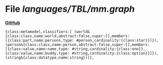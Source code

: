 # File _languages/TBL/mm.graph_
**[GitHub](https://github.com/softlang/yas/blob/master/languages/TBL/mm.graph)**
```
{class:metamodel,classifiers:[ (world&{class:class,name:world,abstract:false,super:[],members:[{class:part,name:persons,type: #person,cardinality:{class:star}}]}), (person&{class:class,name:person,abstract:false,super:[],members:[{class:value,name:name,type: #string,cardinality:{class:one}},{class:value,name:buddy,type: #string,cardinality:{class:option}}]}), (string&{class:datatype,name:string})]}.
```
